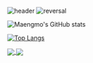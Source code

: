 ![header](https://capsule-render.vercel.app/api?type=waving&color=gradient&height=300&section=header&text=Welcome%20StroyHouse&desc=by:Maengmo%20&descSize=20&descAlign=80&fontAlign=50&fontSize=80&animation=twinkling)
![reversal](https://capsule-render.vercel.app/api?type=rect&text=RECT&fontAlign=30&fontSize=30&desc=Use%20theme&descAlign=60&descAlignY=50&theme=radical)

![Maengmo's GitHub stats](https://github-readme-stats.vercel.app/api?username=Maengmo&show_icons=true&theme=radical)

[![Top Langs](https://github-readme-stats.vercel.app/api/top-langs/?username=Maengmo&layout=compact)](https://github.com/Maengmo/Maengmo)

<a href="https://github.com/Maengmo/Java">
  <img align="center" src="https://github-readme-stats.vercel.app/api/pin/?username=Maengmo&repo=Java" />
</a>
<a href="https://github.com/Maengmo/Android">
  <img align="center" src="https://github-readme-stats.vercel.app/api/pin/?username=Maengmo&repo=Android" />
</a>



